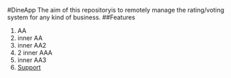 #DineApp
The aim of this repositoryis to remotely manage the rating/voting system for any kind of business.
##Features
1. AA
 1. inner AA
 2. inner AA2
  1. 2 inner AAA
 3. inner AA3
2. [Support](http://www.google.com)
